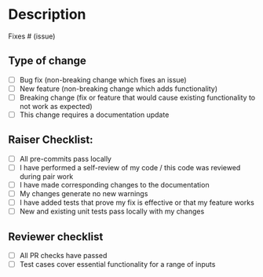 # Description

Fixes # (issue)

## Type of change
- [ ] Bug fix (non-breaking change which fixes an issue)
- [ ] New feature (non-breaking change which adds functionality)
- [ ] Breaking change (fix or feature that would cause existing functionality to not work as expected)
- [ ] This change requires a documentation update

## Raiser Checklist:
- [ ] All pre-commits pass locally
- [ ] I have performed a self-review of my code / this code was reviewed during pair work
- [ ] I have made corresponding changes to the documentation
- [ ] My changes generate no new warnings
- [ ] I have added tests that prove my fix is effective or that my feature works
- [ ] New and existing unit tests pass locally with my changes

## Reviewer checklist
- [ ] All PR checks have passed 
- [ ] Test cases cover essential functionality for a range of inputs